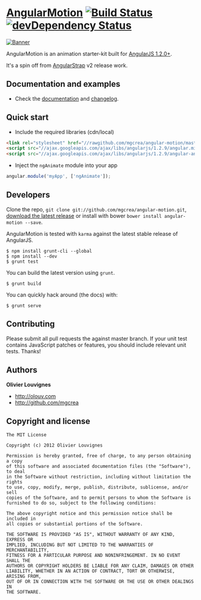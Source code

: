 # [AngularMotion](http://mgcrea.github.io/angular-motion) [![Build Status](https://secure.travis-ci.org/mgcrea/angular-motion.svg?branch=master)](http://travis-ci.org/#!/mgcrea/angular-motion) [![devDependency Status](https://david-dm.org/mgcrea/angular-motion/dev-status.svg)](https://david-dm.org/mgcrea/angular-motion#info=devDependencies)

[![Banner](http://mgcrea.github.io/angular-motion/images/snippet.png)](http://mgcrea.github.io/angular-motion)

AngularMotion is an animation starter-kit built for [AngularJS 1.2.0+](https://github.com/angular/angular.min.js).

It's a spin off from [AngularStrap](http://mgcrea.github.io/angular-strap) v2 release work.


## Documentation and examples

+ Check the [documentation](http://mgcrea.github.io/angular-motion) and [changelog](https://github.com/mgcrea/angular-motion/releases).



## Quick start

+ Include the required libraries (cdn/local)

>
``` html
<link rel="stylesheet" href="//rawgithub.com/mgcrea/angular-motion/master/dist/angular-motion.min.css">
<script src="//ajax.googleapis.com/ajax/libs/angularjs/1.2.9/angular.min.js"></script>
<script src="//ajax.googleapis.com/ajax/libs/angularjs/1.2.9/angular-animate.min.js"></script>
```

+ Inject the `ngAnimate` module into your app

>
``` javascript
angular.module('myApp', ['ngAnimate']);
```


## Developers

Clone the repo, `git clone git://github.com/mgcrea/angular-motion.git`, [download the latest release](https://github.com/mgcrea/angular-motion/zipball/master) or install with bower `bower install angular-motion --save`.

AngularMotion is tested with `karma` against the latest stable release of AngularJS.

>
    $ npm install grunt-cli --global
    $ npm install --dev
    $ grunt test

You can build the latest version using `grunt`.

>
    $ grunt build

You can quickly hack around (the docs) with:

>
    $ grunt serve



## Contributing

Please submit all pull requests the against master branch. If your unit test contains JavaScript patches or features, you should include relevant unit tests. Thanks!



## Authors

**Olivier Louvignes**

+ http://olouv.com
+ http://github.com/mgcrea



## Copyright and license

    The MIT License

    Copyright (c) 2012 Olivier Louvignes

    Permission is hereby granted, free of charge, to any person obtaining a copy
    of this software and associated documentation files (the "Software"), to deal
    in the Software without restriction, including without limitation the rights
    to use, copy, modify, merge, publish, distribute, sublicense, and/or sell
    copies of the Software, and to permit persons to whom the Software is
    furnished to do so, subject to the following conditions:

    The above copyright notice and this permission notice shall be included in
    all copies or substantial portions of the Software.

    THE SOFTWARE IS PROVIDED "AS IS", WITHOUT WARRANTY OF ANY KIND, EXPRESS OR
    IMPLIED, INCLUDING BUT NOT LIMITED TO THE WARRANTIES OF MERCHANTABILITY,
    FITNESS FOR A PARTICULAR PURPOSE AND NONINFRINGEMENT. IN NO EVENT SHALL THE
    AUTHORS OR COPYRIGHT HOLDERS BE LIABLE FOR ANY CLAIM, DAMAGES OR OTHER
    LIABILITY, WHETHER IN AN ACTION OF CONTRACT, TORT OR OTHERWISE, ARISING FROM,
    OUT OF OR IN CONNECTION WITH THE SOFTWARE OR THE USE OR OTHER DEALINGS IN
    THE SOFTWARE.
